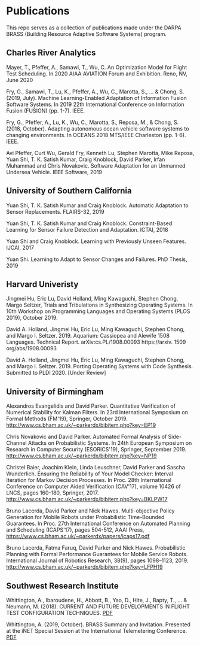 # Publications
This repo serves as a collection of publications made under the DARPA BRASS (Building Resource Adaptive Software Systems) program.

## Charles River Analytics

Mayer, T., Pfeffer, A., Samawi, T., Wu, C. An Optimization Model for Flight Test Scheduling. In 2020 AIAA AVIATION Forum and Exhibition. Reno, NV, June 2020

Fry, G., Samawi, T., Lu, K., Pfeffer, A., Wu, C., Marotta, S., ... & Chong, S. (2019, July). Machine Learning-Enabled Adaptation of Information Fusion Software Systems. In 2019 22th International Conference on Information Fusion (FUSION) (pp. 1-7). IEEE.

Fry, G., Pfeffer, A., Lu, K., Wu, C., Marotta, S., Reposa, M., & Chong, S. (2018, October). Adapting autonomous ocean vehicle software systems to changing environments. In OCEANS 2018 MTS/IEEE Charleston (pp. 1-6). IEEE.

Avi Pfeffer, Curt Wu, Gerald Fry, Kenneth Lu, Stephen Marotta, Mike Reposa, Yuan Shi, T. K. Satish Kumar, Craig Knoblock, David Parker, Irfan Muhammad and Chris Novakovic. Software Adaptation for an Unmanned Undersea Vehicle. IEEE Software, 2019

## University of Southern California 
Yuan Shi, T. K. Satish Kumar and Craig Knoblock. Automatic Adaptation to Sensor Replacements. FLAIRS-32, 2019

Yuan Shi, T. K. Satish Kumar and Craig Knoblock. Constraint-Based Learning for Sensor Failure Detection and Adaptation. ICTAI, 2018

Yuan Shi and Craig Knoblock. Learning with Previously Unseen Features. IJCAI, 2017

Yuan Shi. Learning to Adapt to Sensor Changes and Failures. PhD Thesis, 2019

## Harvard Univeristy 

Jingmei Hu, Eric Lu, David Holland, Ming Kawaguchi, Stephen Chong, Margo Seltzer, Trials and Tribulations in Synthesizing Operating Systems. In 10th Workshop on Programming Languages and Operating Systems (PLOS 2019), October 2019.

David A. Holland, Jingmei Hu, Eric Lu, Ming Kawaguchi, Stephen Chong, and Margo I. Seltzer. 2019. Aquarium: Cassiopea and Alewife 1508 Languages. Technical Report. arXiv:cs.PL/1908.00093 https://arxiv. 1509 org/abs/1908.00093

David A. Holland, Jingmei Hu, Eric Lu, Ming Kawaguchi, Stephen Chong, and Margo I. Seltzer. 2019. Porting Operating Systems with Code Synthesis. Submitted to PLDI 2020. [Under Review]

## University of Birmingham

Alexandros Evangelidis and David Parker. Quantitative Verification of Numerical Stability for Kalman Filters. In 23rd International Symposium on Formal Methods (FM'19), Springer, October 2019. http://www.cs.bham.ac.uk/~parkerdx/bibitem.php?key=EP19

Chris Novakovic and David Parker. Automated Formal Analysis of Side-Channel Attacks on Probabilistic Systems. In 24th European Symposium on Research in Computer Security (ESORICS'19), Springer, September 2019. http://www.cs.bham.ac.uk/~parkerdx/bibitem.php?key=NP19

Christel Baier, Joachim Klein, Linda Leuschner, David Parker and Sascha Wunderlich. Ensuring the Reliability of Your Model Checker: Interval Iteration for Markov Decision Processes. In Proc. 28th International Conference on Computer Aided Verification (CAV'17), volume 10426 of LNCS, pages 160-180, Springer, 2017. http://www.cs.bham.ac.uk/~parkerdx/bibitem.php?key=BKLPW17

Bruno Lacerda, David Parker and Nick Hawes. Multi-objective Policy Generation for Mobile Robots under Probabilistic Time-Bounded Guarantees. In Proc. 27th International Conference on Automated Planning and Scheduling (ICAPS'17), pages 504-512, AAAI Press,
https://www.cs.bham.ac.uk/~parkerdx/papers/icaps17.pdf

Bruno Lacerda, Fatma Faruq, David Parker and Nick Hawes. Probabilistic Planning with Formal Performance Guarantees for Mobile Service Robots. International Journal of Robotics Research, 38(9), pages 1098–1123, 2019. http://www.cs.bham.ac.uk/~parkerdx/bibitem.php?key=LFPH19

## Southwest Research Institute

Whittington, A., Ibaroudene, H., Abbott, B., Yao, D., Hite, J., Bapty, T., ... & Neumann, M. (2018). CURRENT AND FUTURE DEVELOPMENTS IN FLIGHT TEST CONFIGURATION TECHNIQUES. [PDF](2018/CurrentAndFutureDevelopments.pdf)

Whittington, A. (2019, October). BRASS Summary and Invitation. Presented at the iNET Special Session at the International Telemetering Conference. [PDF](2019/BRASS%20Flight%20Test%20Invite.pdf)
